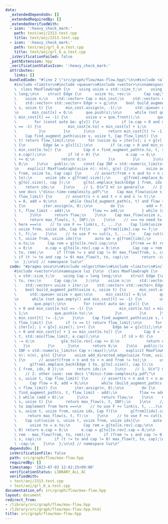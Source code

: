 ```yaml
---
data:
  _extendedDependsOn: []
  _extendedRequiredBy: []
  _extendedVerifiedWith:
  - icon: ':heavy_check_mark:'
    path: test/aoj/2313.test.cpp
    title: test/aoj/2313.test.cpp
  - icon: ':heavy_check_mark:'
    path: test/aoj/grl_6_a.test.cpp
    title: test/aoj/grl_6_a.test.cpp
  _isVerificationFailed: false
  _pathExtension: hpp
  _verificationStatusIcon: ':heavy_check_mark:'
  attributes:
    links: []
  bundledCode: "#line 2 \"src/graph/flow/max-flow.hpp\"\n\n#include <algorithm>\n\
    #include <limits>\n#include <queue>\n#include <vector>\n\nnamespace luz {\n\n\
    \  class MaxFlowGraph {\n    using usize = std::size_t;\n    using Cap = long\
    \ long;\n\n    struct Edge {\n      usize to, rev;\n      Cap cap;\n    };\n\n\
    \    usize n;\n    std::vector< Cap > min_cost;\n    std::vector< usize > iter;\n\
    \    std::vector< std::vector< Edge > > g;\n\n    bool build_augment_path(usize\
    \ s, usize t) {\n      min_cost.assign(n, -1);\n      std::queue< usize > que;\n\
    \n      min_cost[s] = 0;\n      que.push(s);\n\n      while (not que.empty() and\
    \ min_cost[t] == -1) {\n        usize v = que.front();\n        que.pop();\n\n\
    \        for (const auto &e: g[v]) {\n          if (e.cap > 0 and min_cost[e.to]\
    \ == -1) {\n            min_cost[e.to] = min_cost[v] + 1;\n            que.push(e.to);\n\
    \          }\n        }\n      }\n\n      return min_cost[t] != -1;\n    }\n\n\
    \    Cap find_augment_path(usize v, usize t, Cap flow_limit) {\n      if (v ==\
    \ t) return flow_limit;\n\n      for (usize &i = iter[v]; i < g[v].size(); i++)\
    \ {\n        Edge &e = g[v][i];\n\n        if (e.cap > 0 and min_cost[v] + 1 ==\
    \ min_cost[e.to]) {\n          Cap d = find_augment_path(e.to, t, std::min(flow_limit,\
    \ e.cap));\n\n          if (d > 0) {\n            e.cap -= d;\n            g[e.to][e.rev].cap\
    \ += d;\n            return d;\n          }\n        }\n      }\n\n      return\
    \ 0;\n    }\n\n   public:\n    const Cap INF = std::numeric_limits< Cap >::max();\n\
    \n    explicit MaxFlowGraph(usize n): n(n), g(n) {}\n\n    usize add_directed_edge(usize\
    \ from, usize to, Cap cap) {\n      // assert(from < n and to < n and from !=\
    \ to);\n      usize idx = g[from].size();\n      g[from].emplace_back(Edge { to,\
    \ g[to].size(), cap });\n      g[to].emplace_back(Edge { from, idx, 0 });\n  \
    \    return idx;\n    }\n\n    // 1. O(n^2 m) in general\n    // 2. other case:\
    \ see docs \"dinic-time-complexity.pdf\"\n    Cap max_flow(usize s, usize t, Cap\
    \ flow_limit) {\n      // assert(s < n and t < n and s != t);\n      Cap flow\
    \ = 0, add = 0;\n\n      while (build_augment_path(s, t) and flow < flow_limit)\
    \ {\n        iter.assign(n, 0);\n\n        do {\n          add = find_augment_path(s,\
    \ t, flow_limit - add);\n          flow += add;\n        } while (add > 0);\n\
    \      }\n\n      return flow;\n    }\n\n    Cap max_flow(usize s, usize t) {\n\
    \      return max_flow(s, t, INF);\n    }\n\n    // === no need to implement from\
    \ here ===\n    // to use F += link(s, t, ...)\n    Cap link(usize s, usize t,\
    \ usize from, usize idx, Cap f){\n      g[from][idx].cap += f;\n      return max_flow(s,\
    \ t, f);\n    }\n\n    // to use F += cut(s, t, ...)\n    Cap cut(usize s, usize\
    \ t, usize from, usize idx){\n      auto &e = g[from][idx];\n      usize to =\
    \ e.to;\n      Cap rem = g[to][e.rev].cap;\n\n      if(rem == 0) return e.cap\
    \ = 0;\n      e.cap = g[to][e.rev].cap = 0;\n\n      Cap cap = rem - max_flow(from,\
    \ to, rem);\n      if (from != s and cap != 0) max_flow(from, s, cap);\n     \
    \ if (t != to and cap != 0) max_flow(t, to, cap);\n      return -cap;\n    }\n\
    \n  };\n\n} // namespace luz\n"
  code: "#pragma once\n\n#include <algorithm>\n#include <limits>\n#include <queue>\n\
    #include <vector>\n\nnamespace luz {\n\n  class MaxFlowGraph {\n    using usize\
    \ = std::size_t;\n    using Cap = long long;\n\n    struct Edge {\n      usize\
    \ to, rev;\n      Cap cap;\n    };\n\n    usize n;\n    std::vector< Cap > min_cost;\n\
    \    std::vector< usize > iter;\n    std::vector< std::vector< Edge > > g;\n\n\
    \    bool build_augment_path(usize s, usize t) {\n      min_cost.assign(n, -1);\n\
    \      std::queue< usize > que;\n\n      min_cost[s] = 0;\n      que.push(s);\n\
    \n      while (not que.empty() and min_cost[t] == -1) {\n        usize v = que.front();\n\
    \        que.pop();\n\n        for (const auto &e: g[v]) {\n          if (e.cap\
    \ > 0 and min_cost[e.to] == -1) {\n            min_cost[e.to] = min_cost[v] +\
    \ 1;\n            que.push(e.to);\n          }\n        }\n      }\n\n      return\
    \ min_cost[t] != -1;\n    }\n\n    Cap find_augment_path(usize v, usize t, Cap\
    \ flow_limit) {\n      if (v == t) return flow_limit;\n\n      for (usize &i =\
    \ iter[v]; i < g[v].size(); i++) {\n        Edge &e = g[v][i];\n\n        if (e.cap\
    \ > 0 and min_cost[v] + 1 == min_cost[e.to]) {\n          Cap d = find_augment_path(e.to,\
    \ t, std::min(flow_limit, e.cap));\n\n          if (d > 0) {\n            e.cap\
    \ -= d;\n            g[e.to][e.rev].cap += d;\n            return d;\n       \
    \   }\n        }\n      }\n\n      return 0;\n    }\n\n   public:\n    const Cap\
    \ INF = std::numeric_limits< Cap >::max();\n\n    explicit MaxFlowGraph(usize\
    \ n): n(n), g(n) {}\n\n    usize add_directed_edge(usize from, usize to, Cap cap)\
    \ {\n      // assert(from < n and to < n and from != to);\n      usize idx = g[from].size();\n\
    \      g[from].emplace_back(Edge { to, g[to].size(), cap });\n      g[to].emplace_back(Edge\
    \ { from, idx, 0 });\n      return idx;\n    }\n\n    // 1. O(n^2 m) in general\n\
    \    // 2. other case: see docs \"dinic-time-complexity.pdf\"\n    Cap max_flow(usize\
    \ s, usize t, Cap flow_limit) {\n      // assert(s < n and t < n and s != t);\n\
    \      Cap flow = 0, add = 0;\n\n      while (build_augment_path(s, t) and flow\
    \ < flow_limit) {\n        iter.assign(n, 0);\n\n        do {\n          add =\
    \ find_augment_path(s, t, flow_limit - add);\n          flow += add;\n       \
    \ } while (add > 0);\n      }\n\n      return flow;\n    }\n\n    Cap max_flow(usize\
    \ s, usize t) {\n      return max_flow(s, t, INF);\n    }\n\n    // === no need\
    \ to implement from here ===\n    // to use F += link(s, t, ...)\n    Cap link(usize\
    \ s, usize t, usize from, usize idx, Cap f){\n      g[from][idx].cap += f;\n \
    \     return max_flow(s, t, f);\n    }\n\n    // to use F += cut(s, t, ...)\n\
    \    Cap cut(usize s, usize t, usize from, usize idx){\n      auto &e = g[from][idx];\n\
    \      usize to = e.to;\n      Cap rem = g[to][e.rev].cap;\n\n      if(rem ==\
    \ 0) return e.cap = 0;\n      e.cap = g[to][e.rev].cap = 0;\n\n      Cap cap =\
    \ rem - max_flow(from, to, rem);\n      if (from != s and cap != 0) max_flow(from,\
    \ s, cap);\n      if (t != to and cap != 0) max_flow(t, to, cap);\n      return\
    \ -cap;\n    }\n\n  };\n\n} // namespace luz\n"
  dependsOn: []
  isVerificationFile: false
  path: src/graph/flow/max-flow.hpp
  requiredBy: []
  timestamp: '2023-07-03 12:42:25+09:00'
  verificationStatus: LIBRARY_ALL_AC
  verifiedWith:
  - test/aoj/2313.test.cpp
  - test/aoj/grl_6_a.test.cpp
documentation_of: src/graph/flow/max-flow.hpp
layout: document
redirect_from:
- /library/src/graph/flow/max-flow.hpp
- /library/src/graph/flow/max-flow.hpp.html
title: src/graph/flow/max-flow.hpp
---
```

